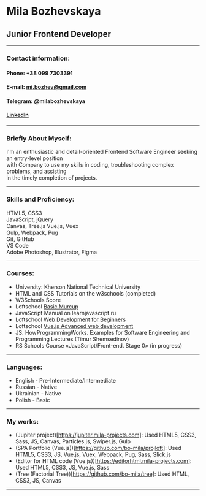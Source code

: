 # Mila Bozhevskaya  
## Junior Frontend Developer
**********************
### **Contact information:**  
#### **Phone:** +38 099 7303391  
#### **E-mail:** mi.bozhev@gmail.com  
#### **Telegram:** @milabozhevskaya  
#### [LinkedIn](https://www.linkedin.com/in/mila-bozhevskaya-63a27919a/)  
**********************  
### **Briefly About Myself:**  
I'm an enthusiastic and detail-oriented Frontend Software Engineer seeking an entry-level position  
with Company to use my skills in coding, troubleshooting complex problems, and assisting  
in the timely completion of projects.
**********************  
### **Skills and Proficiency:**  
HTML5, CSS3  
JavaScript, jQuery  
Canvas, Tree.js
Vue.js, Vuex  
Gulp, Webpack, Pug  
Git, GitHub  
VS Code  
Adobe Photoshop, Illustrator, Figma  
**********************  
### **Courses:**  
+ University: Kherson National Technical University  
+ HTML and CSS Tutorials on the w3schools (completed)  
+ W3Schools Score  
+ Loftschool [Basic Murcup](https://loftschool.com/diploma/IM1564666083/en/pdf)  
+ JavaScript Manual on learnjavascript.ru  
+ Loftschool [Web Development for Beginners](https://loftschool.com/diploma/PM1570104832/en/pdf)  
+ Loftschool [Vue.js Advanced web development](https://loftschool.com/diploma/RY1573803341/en/pdf)  
+ JS. HowProgrammingWorks. Examples for Software Engineering and Programming Lectures (Timur Shemsedinov)  
+ RS Schools Course «JavaScript/Front-end. Stage 0» (in progress)  
**********************  
### **Languages:**  
+ English - Pre-Intermediate/Intermediate   
+ Russian - Native  
+ Ukrainian - Native  
+ Polish - Basic  
**********************  
### **My works:**  
+ (Jupiter project)[https://jupiter.mila-projects.com]: Used HTML5, CSS3, Sass, JS, Canvas, Particles.js, Swiper.js, Gulp   
+ (SPA Portfolio (Vue.js))[https://github.com/bo-mila/projloft]: Used HTML5, CSS3, JS, Vue.js, Vuex, Webpack, Pug, Sass, Slick.js  
+ (Editor for HTML code (Vue.js))[https://editorhtml.mila-projects.com]: Used HTML5, CSS3, JS, Vue.js, Sass  
+ (Tree (Factorial Tree))[https://github.com/bo-mila/tree]: Used HTML, CSS3, JS, Canvas  
**********************  